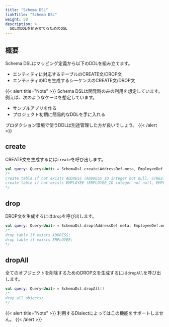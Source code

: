 ```yaml
---
title: "Schema DSL"
linkTitle: "Schema DSL"
weight: 50
description: >
  SQLのDDLを組み立てるためのDSL
---
```


## 概要

Schema DSLはマッピング定義から以下のDDLを組み立てます。

- エンティティに対応するテーブルのCREATE文/DROP文
- エンティティのIDを生成するシーケンスのCREATE文/DROP文

{{< alert title="Note" >}}
Schema DSLは開発時のみの利用を想定しています。
例えば、次のようなケースを想定しています。

- サンプルアプリを作る
- プロジェクト初期に簡易的なDDLを手に入れる

プロダクション環境で使うDDLは別途管理した方が良いでしょう。
{{< /alert >}}


## create

CREATE文を生成するには`create`を呼び出します。

```kotlin
val query: Query<Unit> = SchemaDsl.create(AddressDef.meta, EmployeeDef.meta)
/*
create table if not exists ADDRESS (ADDRESS_ID integer not null, STREET varchar(500) not null, VERSION integer not null, constraint pk_ADDRESS primary key(ADDRESS_ID));
create table if not exists EMPLOYEE (EMPLOYEE_ID integer not null, EMPLOYEE_NO integer not null, EMPLOYEE_NAME varchar(500) not null, MANAGER_ID integer, HIREDATE date not null, SALARY bigint not null, DEPARTMENT_ID integer not null, ADDRESS_ID integer not null, VERSION integer not null, constraint pk_EMPLOYEE primary key(EMPLOYEE_ID));
*/
```

## drop

DROP文を生成するには`drop`を呼び出します。

```kotlin
val query: Query<Unit> = SchemaDsl.drop(AddressDef.meta, EmployeeDef.meta)
/*
drop table if exists ADDRESS;
drop table if exists EMPLOYEE;
*/
```

## dropAll

全てのオブジェクトを削除するためのDROP文を生成するには`dropAll`を呼び出します。

```kotlin
val query: Query<Unit> = SchemaDsl.dropAll()
/*
drop all objects;
*/
```

{{< alert title="Note" >}}
利用するDialectによってはこの機能をサポートしません。
{{< /alert >}}
